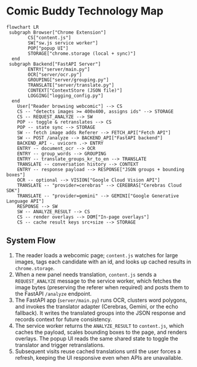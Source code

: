 # Comic Buddy Technology Map

```mermaid
flowchart LR
 subgraph Browser["Chrome Extension"]
        CS["content.js"]
        SW["sw.js service worker"]
        POP["popup UI"]
        STORAGE["chrome.storage (local + sync)"]
  end
 subgraph Backend["FastAPI Server"]
        ENTRY["server/main.py"]
        OCR["server/ocr.py"]
        GROUPING["server/grouping.py"]
        TRANSLATE["server/translate.py"]
        CONTEXT["ContextStore (JSON file)"]
        LOGGING["logging_config.py"]
  end
    User["Reader browsing webcomic"] --> CS
    CS -- "detects images >= 400x400, assigns ids" --> STORAGE
    CS -- REQUEST_ANALYZE --> SW
    POP -- toggle & retranslates --> CS
    POP -- state sync --> STORAGE
    SW -- fetch image adds Referer --> FETCH_API["Fetch API"]
    SW -- POST /analyze --> BACKEND_API["FastAPI backend"]
    BACKEND_API -. uvicorn .-> ENTRY
    ENTRY -- document_ocr --> OCR
    ENTRY -- group_words --> GROUPING
    ENTRY -- translate_groups_kr_to_en --> TRANSLATE
    TRANSLATE -- conversation history --> CONTEXT
    ENTRY -- response payload --> RESPONSE["JSON groups + bounding boxes"]
    OCR -- optional --> VISION["Google Cloud Vision API"]
    TRANSLATE -- "provider=cerebras" --> CEREBRAS["Cerebras Cloud SDK"]
    TRANSLATE -- "provider=gemini" --> GEMINI["Google Generative Language API"]
    RESPONSE --> SW
    SW -- ANALYZE_RESULT --> CS
    CS -- render overlays --> DOM["In-page overlays"]
    CS -- cache result keys src+size --> STORAGE
```

## System Flow
1. The reader loads a webcomic page; `content.js` watches for large images, tags each candidate with an id, and looks up cached results in `chrome.storage`.
2. When a new panel needs translation, `content.js` sends a `REQUEST_ANALYZE` message to the service worker, which fetches the image bytes (preserving the referer when required) and posts them to the FastAPI `/analyze` endpoint.
3. The FastAPI app (`server/main.py`) runs OCR, clusters word polygons, and invokes the translator adapter (Cerebras, Gemini, or the echo fallback). It writes the translated groups into the JSON response and records context for future consistency.
4. The service worker returns the `ANALYZE_RESULT` to `content.js`, which caches the payload, scales bounding boxes to the page, and renders overlays. The popup UI reads the same shared state to toggle the translator and trigger retranslations.
5. Subsequent visits reuse cached translations until the user forces a refresh, keeping the UI responsive even when APIs are unavailable.
